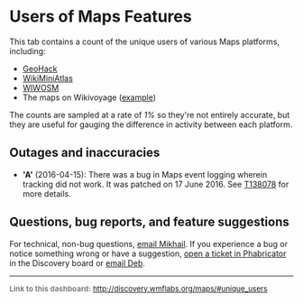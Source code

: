 Users of Maps Features
=======

This tab contains a count of the unique users of various Maps platforms, including:

* [GeoHack](https://www.mediawiki.org/wiki/Toolserver:GeoHack)
* [WikiMiniAtlas](https://meta.wikimedia.org/wiki/WikiMiniAtlas)
* [WIWOSM](http://wiki.openstreetmap.org/wiki/WIWOSM)
* The maps on Wikivoyage ([example](https://tools.wmflabs.org/wikivoyage/w/poimap2.php?lat=49.513611&lon=-115.768611&zoom=12&layer=M&lang=en&name=Cranbrook))

The counts are sampled at a rate of *1%* so they're not entirely accurate, but they are useful for gauging the difference in activity
between each platform.

Outages and inaccuracies
------

- **'A'** (2016-04-15): There was a bug in Maps event logging wherein tracking did not work. It was patched on 17 June 2016. See [T138078](https://phabricator.wikimedia.org/T138078) for more details.

Questions, bug reports, and feature suggestions
------
For technical, non-bug questions, [email Mikhail](mailto:mpopov@wikimedia.org?subject=Dashboard%20Question). If you experience a bug or notice something wrong or have a suggestion, [open a ticket in Phabricator](https://phabricator.wikimedia.org/maniphest/task/create/?projects=Discovery) in the Discovery board or [email Deb](mailto:deb@wikimedia.org?subject=Dashboard%20Question).

<hr style="border-color: gray;">
<p style="font-size: small; color: gray;">
  <strong>Link to this dashboard:</strong>
  <a href="http://discovery.wmflabs.org/maps/#unique_users">
    http://discovery.wmflabs.org/maps/#unique_users
  </a>
</p>
